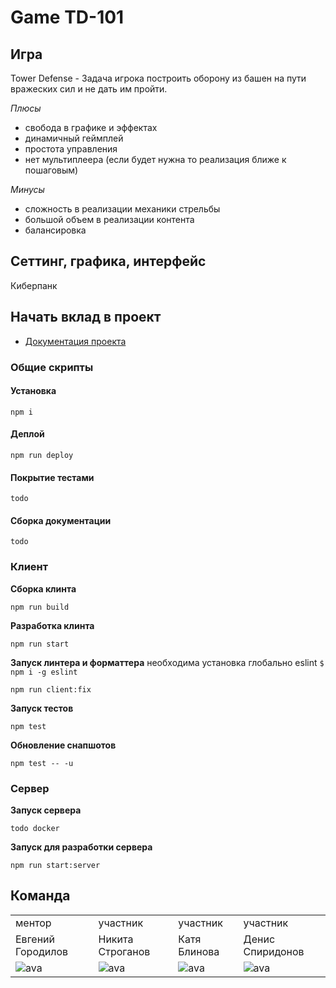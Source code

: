 # Game TD-101

## Игра

Tower Defense - Задача игрока построить оборону из башен на пути вражеских сил и не дать им пройти.

_Плюсы_

- свобода в графике и эффектах
- динамичный геймплей
- простота управления
- нет мультиплеера (если будет нужна то реализация ближе к пошаговым)

_Минусы_

- сложность в реализации механики стрельбы
- большой объем в реализации контента
- балансировка

## Сеттинг, графика, интерфейс

Киберпанк

## Начать вклад в проект

- [Документация проекта](./docs/README.md)

### Общие скрипты

#### Установка

```
npm i
```

#### Деплой

```
npm run deploy
```

#### Покрытие тестами

```
todo
```

#### Сборка документации

```
todo
```

### Клиент

**Сборка клинта**

```
npm run build
```

**Разработка клинта**

```
npm run start
```

**Запуск линтера и форматтера**
необходима установка глобально eslint `$ npm i -g eslint`

```
npm run client:fix
```

**Запуск тестов**

```
npm test
```

**Обновление снапшотов**

```
npm test -- -u
```

### Сервер

**Запуск сервера**

```
todo docker
```

**Запуск для разработки сервера**

```
npm run start:server
```

## Команда

|                                                                          |                                                                          |                                                                          |                                                                          |
| ------------------------------------------------------------------------ | ------------------------------------------------------------------------ | ------------------------------------------------------------------------ | ------------------------------------------------------------------------ |
| ментор                                                                   | участник                                                                 | участник                                                                 | участник                                                                 |
| Евгений Городилов                                                        | Никита Строганов                                                         | Катя Блинова                                                             | Денис Спиридонов                                                         |
| ![ava](https://ca.slack-edge.com/TPV9DP0N4-U01BNH82BQE-7960a19b00f5-512) | ![ava](https://ca.slack-edge.com/TPV9DP0N4-U0145PCPD6E-7b734e83f3cb-512) | ![ava](https://ca.slack-edge.com/TPV9DP0N4-U01EAA8G8JW-eb48a0b0c1f8-512) | ![ava](https://ca.slack-edge.com/TPV9DP0N4-U01H4QNST29-ff1fc8c06772-512) |
